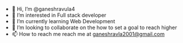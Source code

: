 - 👋 Hi, I’m @ganeshravula4
- 👀 I’m interested in Full stack developer
- 🌱 I’m currently learning Web Development
- 💞️ I’m looking to collaborate on the how to set a goal to reach higher 
- 📫 How to reach me reach me at ganeshravla2001@gmail.com

<!---
ganeshravula4/ganeshravula4 is a ✨ special ✨ repository because its `README.md` (this file) appears on your GitHub profile.
You can click the Preview link to take a look at your changes.
--->
